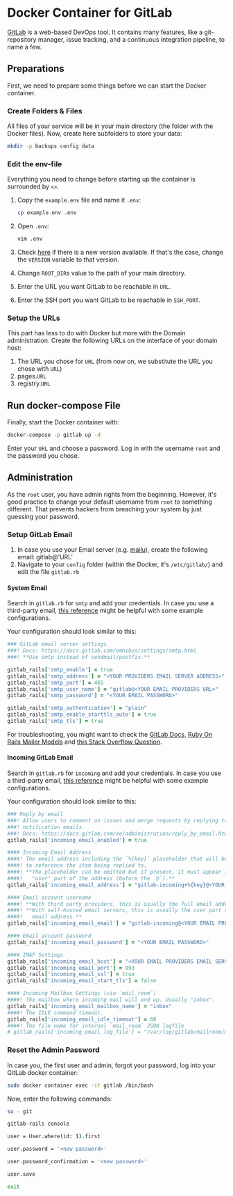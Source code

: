 # Docker Container for GitLab

[GitLab](https://gitlab.com/) is a web-based DevOps tool. It contains many features, like a git-repository manager,
issue tracking, and a continuous integration pipeline, to name a few.

## Preparations

First, we need to prepare some things before we can start the Docker container.

### Create Folders & Files

All files of your service will be in your main directory (the folder with the Docker files). Now, create here
subfolders to store your data:

``` bash
mkdir -p backups config data
```

### Edit the env-file

Everything you need to change before starting up the container is surrounded by `<>`.

1. Copy the `example.env` file and name it `.env`:

    ``` bash
    cp example.env .env
    ```

1. Open `.env`:

    ``` bash
    vim .env
    ```

1. Check [here](https://hub.docker.com/r/gitlab/gitlab-ce/tags) if there is a new version available. If that's the
   case, change the `VERSION` variable to that version.

1. Change `ROOT_DIR`s value to the path of your main directory.

1. Enter the URL you want GitLab to be reachable in `URL`.

1. Enter the SSH port you want GitLab to be reachable in `SSH_PORT`.

### Setup the URLs

This part has less to do with Docker but more with the Domain administration. Create the following URLs on the
interface of your domain host:

1. The URL you chose for `URL` (from now on, we substitute the URL you chose with `URL`)
1. pages.`URL`
1. registry.`URL`

## Run docker-compose File

Finally, start the Docker container with:

``` bash
docker-compose -p gitlab up -d
```

Enter your `URL` and choose a password. Log in with the username `root` and the password you chose.

## Administration

As the `root` user, you have admin rights from the beginning. However, it's good practice to change your default
username from `root` to something different. That prevents hackers from breaching your system by just guessing your
password.

### Setup GitLab Email

1. In case you use your Email server (e.g.
   [mailu](https://gitlab.com/lazymedia/docker-configs/-/blob/master/mailu/README.md)), create the following email:
   gitlab@'URL'
1. Navigate to your `config` folder (within the Docker, it's `/etc/gitlab/`) and edit the file `gitlab.rb`

#### System Email

Search in `gitlab.rb` for `smtp` and add your credentials. In case you use a third-party email,
[this reference](https://docs.gitlab.com/omnibus/settings/smtp.html) might be helpful with some example configurations.

Your configuration should look similar to this:

``` ruby
### GitLab email server settings
###! Docs: https://docs.gitlab.com/omnibus/settings/smtp.html
###! **Use smtp instead of sendmail/postfix.**

gitlab_rails['smtp_enable'] = true
gitlab_rails['smtp_address'] = "<YOUR PROVIDERS EMAIL SERVER ADDRESS>"
gitlab_rails['smtp_port'] = 465
gitlab_rails['smtp_user_name'] = "gitlab@<YOUR EMAIL PROVIDERS URL>"
gitlab_rails['smtp_password'] = "<YOUR EMAIL PASSWORD>"

gitlab_rails['smtp_authentication'] = "plain"
gitlab_rails['smtp_enable_starttls_auto'] = true
gitlab_rails['smtp_tls'] = true
```

For troubleshooting, you might want to check the [GitLab Docs](https://docs.gitlab.com/omnibus/settings/smtp.html),
[Ruby On Rails Mailer Models](https://api.rubyonrails.org/classes/ActionMailer/Base.html) and
[this Stack Overflow Question](https://stackoverflow.com/questions/21816348/553-5-7-1-mydomain-sender-address-rejected-not-owned-by-user-adminmydomain).

#### Incoming GitLab Email

Search in `gitlab.rb` for `incoming` and add your credentials. In case you use a third-party email,
[this reference](https://gitlab.com/help/administration/incoming_email.md#config-examples) might be helpful with some
example configurations.

Your configuration should look similar to this:

``` ruby
### Reply by email
###! Allow users to comment on issues and merge requests by replying to
###! notification emails.
###! Docs: https://docs.gitlab.com/ee/administration/reply_by_email.html
gitlab_rails['incoming_email_enabled'] = true

#### Incoming Email Address
####! The email address including the `%{key}` placeholder that will be replaced
####! to reference the item being replied to.
####! **The placeholder can be omitted but if present, it must appear in the
####!   "user" part of the address (before the `@`).**
gitlab_rails['incoming_email_address'] = "gitlab-incoming+%{key}@<YOUR EMAIL PROVIDER URL>"

#### Email account username
####! **With third party providers, this is usually the full email address.**
####! **With self-hosted email servers, this is usually the user part of the
####!   email address.**
gitlab_rails['incoming_email_email'] = "gitlab-incoming@<YOUR EMAIL PROVIDER URL>"

#### Email account password
gitlab_rails['incoming_email_password'] = "<YOUR EMAIL PASSWORD>"

#### IMAP Settings
gitlab_rails['incoming_email_host'] = "<YOUR EMAIL PROVIDERS EMAIL SERVER ADDRESS>"
gitlab_rails['incoming_email_port'] = 993
gitlab_rails['incoming_email_ssl'] = true
gitlab_rails['incoming_email_start_tls'] = false

#### Incoming Mailbox Settings (via `mail_room`)
####! The mailbox where incoming mail will end up. Usually "inbox".
gitlab_rails['incoming_email_mailbox_name'] = "inbox"
####! The IDLE command timeout.
gitlab_rails['incoming_email_idle_timeout'] = 60
####! The file name for internal `mail_room` JSON logfile
# gitlab_rails['incoming_email_log_file'] = "/var/log/gitlab/mailroom/mail_room_json.log"
```

### Reset the Admin Password

In case you, the first user and admin, forgot your password, log into your GitLab docker container:

``` bash
sudo docker container exec -it gitlab /bin/bash
```

Now, enter the following commands:

``` bash
su - git

gitlab-rails console

user = User.where(id: 1).first

user.password = '<new password>'

user.password_confirmation = '<new password>'

user.save

exit
```
